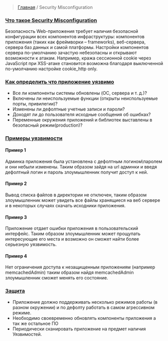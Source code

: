 > [Главная](README.md)  / Security Misconfiguration 

### <a id="about"></a> [Что такое Security Misconfiguration](#about)
Безопасность Web-приложения требует наличия безопасной конфигурации всех компонентов инфраструктуры: компонентов приложения (таких как фреймворки – frameworks), веб-сервера, сервера баз данных и самой платформы. Настройки компонентов сервера по-умолчанию зачастую небезопасны и открывают возможности к атакам. Например, кража сессионной cookie через JavaScript при XSS-атаке становится возможна благодаря выключенной по-умолчанию настройке cookie_http only.

### <a id='vulnerable'></a> [Как определить что приложение уязвимо](#vulnerable)
* Все ли компоненты системы обновлены (OC, сервера и т. д.)?
* Включены ли неиспользуемые функции (открыты неиспользуемые порты, привилегии)?
* Изменены ли дефолтные учетные записи и пароли?
* Доходят ли до пользователя исходные сообщения об ошибках?
* Переменные окружения приложений и библиотек выставлены в безопасный режим(production)?


### <a id='example'></a> [Примеры уязвимости](#example)
#### Пример 1
Админка приложения была установлена с дефолтным логином\паролем и они небыли изменены. Таким образом зайдя на url админки и введя дефолтный логин и пароль злоумышленник получит доступ к ней.

#### Пример 2
Вывод списка файлов в директории не отключен, таким образом злоумышленник может увидеть все файлы хранящиеся на веб сервере и в некоторых случаях скачать исходники приложения.

#### Пример 3
Приложение отдает ошибки приложения в пользовательский интерфейс. Таким образом злоумышленник может прощупать интересующие его места и возможно он сможет найти более серьезную уязвимость.

#### Пример 4
Нет ограничения доступа к незащищенным приложениям (например memcachedAdmin) таким образом найдя memcachedAdmin злоумышленник сможет менять его состояние.


### <a id="protection"></a> [Защита](#protection)
* Приложение должно поддерживать несколько режимов работы (в разном окружении) и по дефолту работать в самом агрессивном режиме.
* Необходимо своевременно обновлять компоненты приложения а так же остальное ПО
* Периодически сканировать приложение на предмет наличия Уязвимостей.